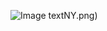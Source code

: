  ![Image text](https://github.com/epsigx/emu_toy.dmg_cgb/blob/main/9~FOF%7B2YN7_OWB%60%7BC30M)NY.png)
